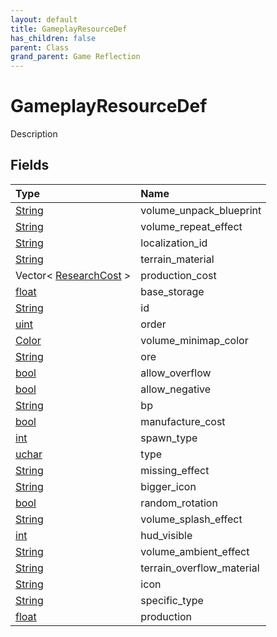 ```yaml
---
layout: default
title: GameplayResourceDef
has_children: false
parent: Class
grand_parent: Game Reflection
---
```

# GameplayResourceDef
Description 

## Fields

| Type | Name |
|:----------|:--------------|
| [String](/riftbreaker-wiki/docs/game-reflection/components/string/) | volume_unpack_blueprint |
| [String](/riftbreaker-wiki/docs/game-reflection/components/string/) | volume_repeat_effect |
| [String](/riftbreaker-wiki/docs/game-reflection/components/string/) | localization_id |
| [String](/riftbreaker-wiki/docs/game-reflection/components/string/) | terrain_material |
| Vector< [ResearchCost](/riftbreaker-wiki/docs/game-reflection/classes/research_cost/) > | production_cost |
| [float](/riftbreaker-wiki/docs/game-reflection/components/float/) | base_storage |
| [String](/riftbreaker-wiki/docs/game-reflection/components/string/) | id |
| [uint](/riftbreaker-wiki/docs/game-reflection/components/uint/) | order |
| [Color](/riftbreaker-wiki/docs/game-reflection/classes/color/) | volume_minimap_color |
| [String](/riftbreaker-wiki/docs/game-reflection/components/string/) | ore |
| [bool](/riftbreaker-wiki/docs/game-reflection/components/bool/) | allow_overflow |
| [bool](/riftbreaker-wiki/docs/game-reflection/components/bool/) | allow_negative |
| [String](/riftbreaker-wiki/docs/game-reflection/components/string/) | bp |
| [bool](/riftbreaker-wiki/docs/game-reflection/components/bool/) | manufacture_cost |
| [int](/riftbreaker-wiki/docs/game-reflection/enums/int/) | spawn_type |
| [uchar](/riftbreaker-wiki/docs/game-reflection/enums/uchar/) | type |
| [String](/riftbreaker-wiki/docs/game-reflection/components/string/) | missing_effect |
| [String](/riftbreaker-wiki/docs/game-reflection/components/string/) | bigger_icon |
| [bool](/riftbreaker-wiki/docs/game-reflection/components/bool/) | random_rotation |
| [String](/riftbreaker-wiki/docs/game-reflection/components/string/) | volume_splash_effect |
| [int](/riftbreaker-wiki/docs/game-reflection/enums/int/) | hud_visible |
| [String](/riftbreaker-wiki/docs/game-reflection/components/string/) | volume_ambient_effect |
| [String](/riftbreaker-wiki/docs/game-reflection/components/string/) | terrain_overflow_material |
| [String](/riftbreaker-wiki/docs/game-reflection/components/string/) | icon |
| [String](/riftbreaker-wiki/docs/game-reflection/components/string/) | specific_type |
| [float](/riftbreaker-wiki/docs/game-reflection/components/float/) | production |

